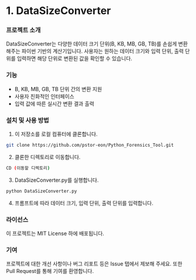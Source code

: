 # 1. DataSizeConverter

### 프로젝트 소개
DataSizeConverter는 다양한 데이터 크기 단위(B, KB, MB, GB, TB)를 손쉽게 변환해주는 파이썬 기반의 계산기입니다. 사용자는 원하는 데이터 크기와 입력 단위, 출력 단위를 입력하면 해당 단위로 변환된 값을 확인할 수 있습니다.

### 기능
- B, KB, MB, GB, TB 단위 간의 변환 지원
- 사용자 친화적인 인터페이스
- 입력 값에 따른 실시간 변환 결과 출력

### 설치 및 사용 방법
1. 이 저장소를 로컬 컴퓨터에 클론합니다.
```bash
git clone https://github.com/pstor-eon/Python_Forensics_Tool.git
```
2. 클론한 디렉토리로 이동합니다.
```bash
CD (이동할 디렉토리)
```
3. DataSizeConverter.py를 실행합니다.
```bash
python DataSizeConverter.py
```
4. 프롬프트에 따라 데이터 크기, 입력 단위, 출력 단위를 입력합니다.


### 라이선스
이 프로젝트는 MIT License 하에 배포됩니다.

### 기여
프로젝트에 대한 개선 사항이나 버그 리포트 등은 Issue 탭에서 제보해 주세요. 또한 Pull Request를 통해 기여를 환영합니다.

